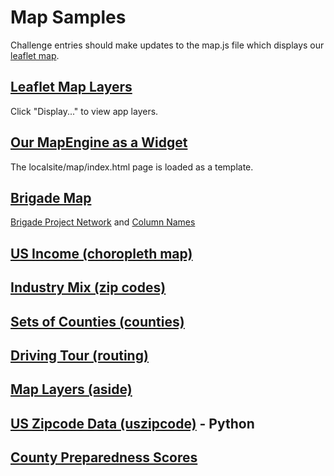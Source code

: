 # Map Samples

Challenge entries should make updates to the map.js file which displays our [leaflet map](../../../localsite/map/).

<!-- ## [Widget Mockup for EPA (layout)](../../resources/layout/)-->
## [Leaflet Map Layers](../../../localsite/map/)
Click "Display..." to view app layers.  

## [Our MapEngine as a Widget](../../../localsite/info/embed.html)<!-- [Older](../../map/starter/embed.html)-->  
The localsite/map/index.html page is loaded as a template.  

## [Brigade Map](../../../apps/brigades/)
[Brigade Project Network](https://projects.brigade.network/) and [Column Names](../../../localsite/map/neighborhood/)
<!-- 
CfA Taxonomy: http://bluecompass.org/cfa/taxonomy2.html
democracy lab index: https://www.democracylab.org/api/projects/?page=1 -->

## [US Income (choropleth map)](../../map/income)
## [Industry Mix (zip codes)](../../zip/leaflet/#columns=JobsAgriculture:50;JobsManufacturing:50)
## [Sets of Counties (counties)](counties/counties.html)
## [Driving Tour (routing)](../routing)
## [Map Layers (aside)](aside)
## [US Zipcode Data (uszipcode)](https://uszipcode.readthedocs.io/01-Tutorial/index.html) - Python
## [County Preparedness Scores](https://www.statnews.com/feature/coronavirus/county-preparedness-scores/)

